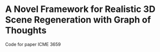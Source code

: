 # A Novel Framework for Realistic 3D Scene Regeneration with Graph of Thoughts
Code for paper ICME 3659
